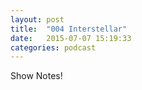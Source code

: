 ```yaml
---
layout: post
title:  "004 Interstellar"
date:   2015-07-07 15:19:33
categories: podcast
---
```


Show Notes!
